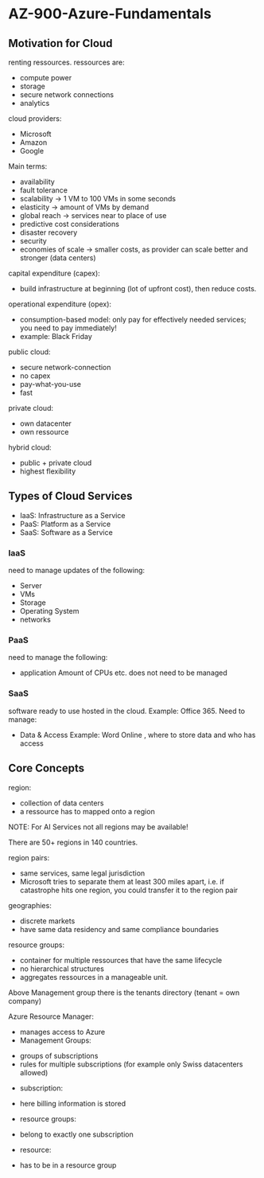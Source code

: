 # AZ-900-Azure-Fundamentals

## Motivation for Cloud
renting ressources.
ressources are:
* compute power
* storage 
* secure network connections
* analytics

cloud providers:
* Microsoft
* Amazon
* Google

Main terms:
* availability
* fault tolerance
* scalability -> 1 VM to 100 VMs in some seconds
* elasticity -> amount of VMs by demand
* global reach -> services near to place of use
* predictive cost considerations
* disaster recovery
* security
* economies of scale -> smaller costs, as provider can scale better and stronger (data centers)

capital expenditure (capex):
* build infrastructure at beginning (lot of upfront cost), then reduce costs.

operational expenditure (opex):
* consumption-based model: only pay for effectively needed services; you need to pay immediately!
* example: Black Friday

public cloud:
* secure network-connection
* no capex
* pay-what-you-use
* fast

private cloud:
* own datacenter
* own ressource

hybrid cloud:
* public + private cloud
* highest flexibility

## Types of Cloud Services
* IaaS: Infrastructure as a Service
* PaaS: Platform as a Service
* SaaS: Software as a Service

### IaaS
need to manage updates of the following:
* Server
* VMs
* Storage
* Operating System
* networks

### PaaS
need to manage the following:
* application
Amount of CPUs etc. does not need to be managed

### SaaS
software ready to use hosted in the cloud.
Example: Office 365.
Need to manage:
* Data & Access
Example: Word Online , where to store data and who has access

## Core Concepts
region:
* collection of data centers
* a ressource has to mapped onto a region

NOTE: For AI Services not all regions may be available!

There are 50+ regions in 140 countries.

region pairs:
* same services, same legal jurisdiction
* Microsoft tries to separate them at least 300 miles apart, i.e. if catastrophe hits one region, you could transfer it to the region pair

geographies:
* discrete markets
* have same data residency and same compliance boundaries

resource groups:
* container for multiple ressources that have the same lifecycle
* no hierarchical structures
* aggregates ressources in a manageable unit.

Above Management group there is the tenants directory (tenant = own company)

Azure Resource Manager:
* manages access to Azure
* Management Groups: 
- groups of subscriptions
- rules for multiple subscriptions (for example only Swiss datacenters allowed)
* subscription:
- here billing information is stored
* resource groups:
- belong to exactly one subscription
* resource:
- has to be in a resource group
